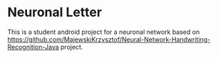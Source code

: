 # Neuronal Letter
This is a student android project for a neuronal network based on https://github.com/MajewskiKrzysztof/Neural-Network-Handwriting-Recognition-Java project.


